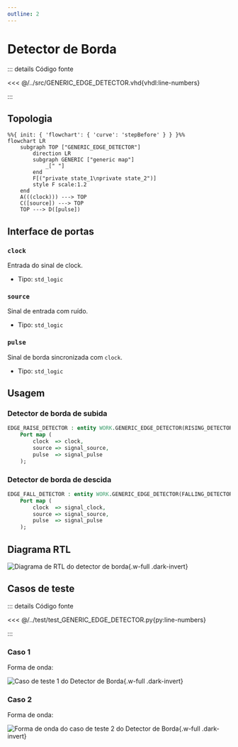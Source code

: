 ```yaml
---
outline: 2
---
```


# Detector de Borda

::: details Código fonte <a href="https://github.com/pfeinsper/24a-CTI-RISCV/blob/main/src/GENERIC_EDGE_DETECTOR.vhd" target="blank" style="float:right"><Badge type="tip" text="GENERIC_EDGE_DETECTOR.vhd &boxbox;" /></a>

<<< @/../src/GENERIC_EDGE_DETECTOR.vhd{vhdl:line-numbers}

:::

## Topologia

```mermaid
%%{ init: { 'flowchart': { 'curve': 'stepBefore' } } }%%
flowchart LR
    subgraph TOP ["GENERIC_EDGE_DETECTOR"]
        direction LR
        subgraph GENERIC ["generic map"]
            _[" "]
        end
        F[("private state_1\nprivate state_2")]
        style F scale:1.2
    end
    A(((clock))) ---> TOP
    C([source]) ---> TOP
    TOP ---> D([pulse])
```

## Interface de portas

### `clock` <Badge type="warning" text="INPUT" />

Entrada do sinal de clock.

- Tipo: `std_logic`

### `source` <Badge type="warning" text="INPUT" />

Sinal de entrada com ruído.

- Tipo: `std_logic`

### `pulse` <Badge type="danger" text="OUTPUT" />

Sinal de borda sincronizada com `clock`.

- Tipo: `std_logic`

## Usagem

### Detector de borda de subida

```vhdl
EDGE_RAISE_DETECTOR : entity WORK.GENERIC_EDGE_DETECTOR(RISING_DETECTOR)
    Port map (
        clock  => clock,
        source => signal_source,
        pulse  => signal_pulse
    );
```

### Detector de borda de descida

```vhdl
EDGE_FALL_DETECTOR : entity WORK.GENERIC_EDGE_DETECTOR(FALLING_DETECTOR)
    Port map (
        clock  => signal_clock,
        source => signal_source,
        pulse  => signal_pulse
    );
```

## Diagrama RTL

![Diagrama de RTL do detector de borda](/images/reference/components/generic_edge_detector_netlist.svg){.w-full .dark-invert}

## Casos de teste

::: details Código fonte <a href="https://github.com/pfeinsper/24a-CTI-RISCV/blob/main/test/test_GENERIC_EDGE_DETECTOR.py" target="blank" style="float:right"><Badge type="tip" text="test_GENERIC_EDGE_DETECTOR.py &boxbox;" /></a>

<<< @/../test/test_GENERIC_EDGE_DETECTOR.py{py:line-numbers}

:::

### Caso 1 <Badge type="info" text="tb_generic_edge_detector_case_1" />

Forma de onda:

![Caso de teste 1 do Detector de Borda](/images/reference/components/tb_generic_edge_detector_case_1.svg){.w-full .dark-invert}

### Caso 2 <Badge type="info" text="tb_generic_edge_detector_case_2" />

Forma de onda:

![Forma de onda do caso de teste 2 do Detector de Borda](/images/reference/components/tb_generic_edge_detector_case_2.svg){.w-full .dark-invert}
